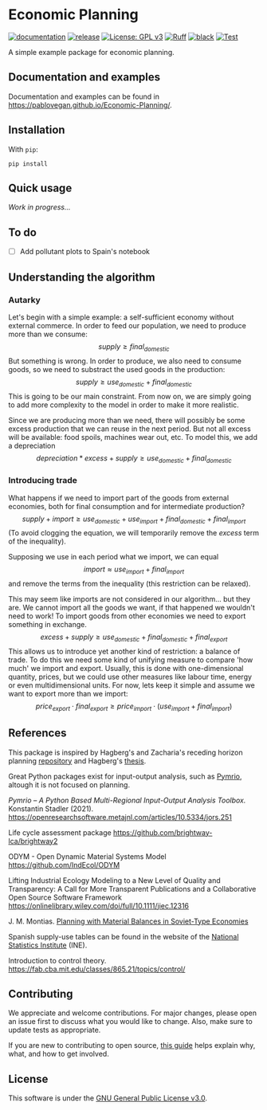 # Economic Planning

[![documentation](https://img.shields.io/badge/docs-mkdocs%20material-blue.svg?style=flat)](https://pablovegan.github.io/Economic-Planning/)
[![release](https://img.shields.io/github/v/release/pablovegan/python-tips-tools.svg)](https://github.com/pablovegan/Python-tips-tools/releases/latest)
[![License: GPL v3](https://img.shields.io/badge/License-GPLv3-blue.svg)](https://www.gnu.org/licenses/gpl-3.0)
[![Ruff](https://img.shields.io/endpoint?url=https://raw.githubusercontent.com/charliermarsh/ruff/main/assets/badge/v1.json)](https://github.com/charliermarsh/ruff)
[![black](https://img.shields.io/badge/code%20style-black-black)](https://github.com/psf/black)
[![Test](https://github.com/pablovegan/Python-tips-tools/actions/workflows/tests.yml/badge.svg)](https://github.com/pablovegan/Python-tips-tools/actions/workflows/tests.yml)

A simple example package for economic planning.

## Documentation and examples
Documentation and examples can be found in https://pablovegan.github.io/Economic-Planning/.

## Installation

With `pip`:
```console
pip install 
```

## Quick usage

_Work in progress..._

## To do
- [ ] Add pollutant plots to Spain's notebook


## Understanding the algorithm

### Autarky

Let's begin with a simple example: a self-sufficient economy without external commerce. In order to feed our population, we need to produce more than we consume:
$$supply \geq final_{domestic} $$
But something is wrong. In order to produce, we also need to consume goods, so we need to substract the used goods in the production:
$$supply \geq use_{domestic} + final_{domestic} $$
This is going to be our main constraint. From now on, we are simply going to add more complexity to the model in order to make it more realistic.

Since we are producing more than we need, there will possibly be some excess production that we can reuse in the next period. But not all excess will be available: food spoils, machines wear out, etc. To model this, we add a depreciation
$$depreciation * excess + supply \geq use_{domestic} + final_{domestic}$$

### Introducing trade

What happens if we need to import part of the goods from external economies, both for final consumption and for intermediate production? 
$$supply + import \geq use_{domestic} + use_{import} + final_{domestic} + final_{import}$$
(To avoid clogging the equation, we will temporarily remove the $excess$ term of the inequality).

Supposing we use in each period what we import, we can equal
$$import \approx use_{import} + final_{import}$$
and remove the terms from the inequality (this restriction can be relaxed). 

This may seem like imports are not considered in our algorithm... but they are. We cannot import all the goods we want, if that happened we wouldn't need to work! To import goods from other economies we need to export something in exchange.
$$excess + supply \geq use_{domestic} + final_{domestic} + final_{export}$$
This allows us to introduce yet another kind of restriction: a balance of trade. To do this we need some kind of unifying measure to compare 'how much' we import and export. Usually, this is done with one-dimensional quantity, prices, but we could use other measures like labour time, energy or even multidimensional units. For now, lets keep it simple and assume we want to export more than we import:
$$price_{export} \cdot final_{export} \geq price_{import} \cdot (use_{import} + final_{import})$$


## References

This package is inspired by Hagberg's and Zacharia's receding horizon planning [repository](https://github.com/lokehagberg/rhp) and Hagberg's [thesis](https://www.diva-portal.org/smash/get/diva2:1730354/FULLTEXT01.pdf).

Great Python packages exist for input-output analysis, such as [Pymrio](https://github.com/IndEcol/pymrio), altough it is not focused on planning.

_Pymrio – A Python Based Multi-Regional Input-Output Analysis Toolbox._ Konstantin Stadler (2021).
https://openresearchsoftware.metajnl.com/articles/10.5334/jors.251

Life cycle assessment package https://github.com/brightway-lca/brightway2

ODYM - Open Dynamic Material Systems Model https://github.com/IndEcol/ODYM

Lifting Industrial Ecology Modeling to a New Level of Quality and Transparency: A Call for More Transparent Publications and a Collaborative Open Source Software Framework https://onlinelibrary.wiley.com/doi/full/10.1111/jiec.12316

J. M. Montias. [Planning with Material Balances in Soviet-Type Economies](https://sci-hub.st/https://www.jstor.org/stable/1813077)

Spanish supply-use tables can be found in the website of the [National Statistics Institute](https://www.ine.es/dyngs/INEbase/en/operacion.htm?c=Estadistica_C&cid=1254736177059&menu=resultados&idp=1254735576581) (INE).

Introduction to control theory. https://fab.cba.mit.edu/classes/865.21/topics/control/


## Contributing

We appreciate and welcome contributions. For major changes, please open an issue first
to discuss what you would like to change. Also, make sure to update tests as appropriate.

If you are new to contributing to open source, [this guide](https://opensource.guide/how-to-contribute/) helps explain why, what, and how to get involved.

## License

This software is under the [GNU General Public License v3.0](https://choosealicense.com/licenses/gpl-3.0/).
